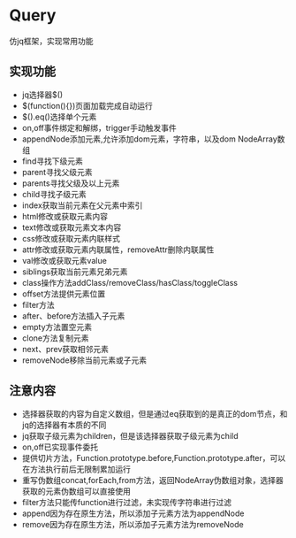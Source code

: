 # Query
仿jq框架，实现常用功能
## 实现功能
+ jq选择器$()
+ $(function(){})页面加载完成自动运行
+ $().eq()选择单个元素
+ on,off事件绑定和解绑，trigger手动触发事件
+ appendNode添加元素,允许添加dom元素，字符串，以及dom NodeArray数组
+ find寻找下级元素
+ parent寻找父级元素
+ parents寻找父级及以上元素
+ child寻找子级元素
+ index获取当前元素在父元素中索引
+ html修改或获取元素内容
+ text修改或获取元素文本内容
+ css修改或获取元素内联样式
+ attr修改或获取元素内联属性，removeAttr删除内联属性
+ val修改或获取元素value
+ siblings获取当前元素兄弟元素
+ class操作方法addClass/removeClass/hasClass/toggleClass
+ offset方法提供元素位置
+ filter方法
+ after、before方法插入子元素
+ empty方法置空元素
+ clone方法复制元素
+ next、prev获取相邻元素
+ removeNode移除当前元素或子元素

## 注意内容
+ 选择器获取的内容为自定义数组，但是通过eq获取到的是真正的dom节点，和jq的选择器有本质的不同
+ jq获取子级元素为children，但是该选择器获取子级元素为child
+ on,off已实现事件委托
+ 提供切片方法，Function.prototype.before,Function.prototype.after，可以在方法执行前后无限制累加运行
+ 重写伪数组concat,forEach,from方法，返回NodeArray伪数组对象，选择器获取的元素伪数组可以直接使用
+ filter方法只能传function进行过滤，未实现传字符串进行过滤
+ append因为存在原生方法，所以添加子元素方法为appendNode
+ remove因为存在原生方法，所以添加子元素方法为removeNode